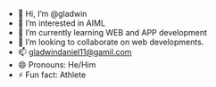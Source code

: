 - 👋 Hi, I’m @gladwin
- 👀 I’m interested in AIML
- 🌱 I’m currently learning WEB and APP development
- 💞️ I’m looking to collaborate on web developments.
- 📫 gladwindaniel11@gamil.com
- 😄 Pronouns: He/Him
- ⚡ Fun fact: Athlete

<!---
urboidanny/urboidanny is a ✨ special ✨ repository because its `README.md` (this file) appears on your GitHub profile.
You can click the Preview link to take a look at your changes.
--->
